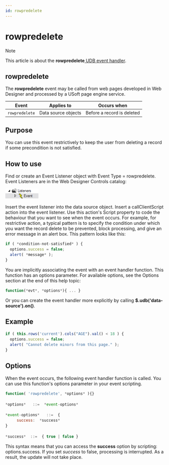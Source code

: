 ```yaml
---
id: rowpredelete
---
```


# rowpredelete



> [!NOTE]
> This article is about the **rowpredelete**[ UDB event handler](/docs/Web_and_app_UIs/UDB_Events).

## **rowpredelete**

The **rowpredelete** event may be called from web pages developed in Web Designer and processed by a USoft page engine service.

|**Event**|**Applies to**|**Occurs when**|
|--------|--------|--------|
|`rowpredelete`|Data source objects|Before a record is deleted|



## Purpose

You can use this event restrictively to keep the user from deleting a record if some precondition is not satisfied.

## How to use

Find or create an Event Listener object with Event Type = rowpredelete. Event Listeners are in the Web Designer Controls catalog:

![](./assets/ff8672be-ff07-426e-ba7e-0ecf37444b63.png)

Insert the event listener into the data source object. Insert a callClientScript action into the event listener. Use this action's Script property to code the behaviour that you want to see when the event occurs. For example, for restrictive action, a typical pattern is to specify the condition under which you want the record delete to be prevented, block processing, and give an error message in an alert box. This pattern looks like this:

```js
if ( *condition-not-satisfied* ) {
  options.success = false;
  alert( *message* );
}
```

You are implicitly associating the event with an event handler function. This function has an options parameter. For available options, see the Options section at the end of this help topic:

```js
function(*evt*, *options*){ ... }
```

Or you can create the event handler more explicitly by calling **$.udb('data-source').on()**.

## Example

```js
if ( this.rows('current').cols("AGE").val() < 18 ) {
  options.success = false;
  alert( "Cannot delete minors from this page." );
}
```

## Options

When the event occurs, the following event handler function is called. You can use this function's options parameter in your event scripting.

```js
function( 'rowpredelete', *options* ){}

*options*   ::=  *event-options*

*event-options*   ::=  {
     success:  *success*
}

*success*  ::=  { true | false }
```

This syntax means that you can access the **success** option by scripting: options.success.
If you set *success* to false, processing is interrupted. As a result, the update will not take place.